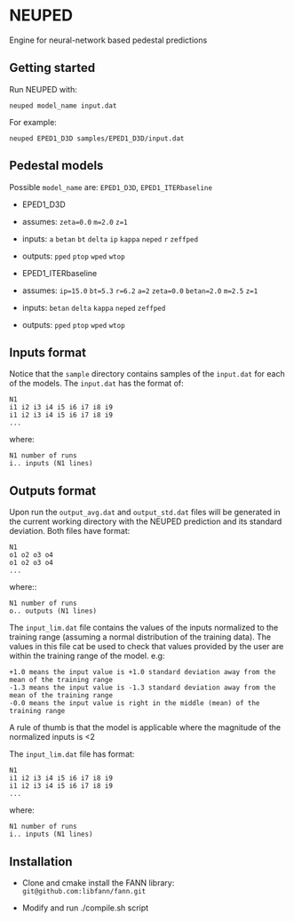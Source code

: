 NEUPED
======

Engine for neural-network based pedestal predictions

Getting started
---------------
Run NEUPED with:
    
    neuped model_name input.dat

For example:

    neuped EPED1_D3D samples/EPED1_D3D/input.dat

Pedestal models
---------------
Possible `model_name` are: `EPED1_D3D`, `EPED1_ITERbaseline`

* EPED1_D3D
 * assumes: `zeta=0.0` `m=2.0` `z=1`
 * inputs: `a` `betan` `bt` `delta` `ip` `kappa` `neped` `r` `zeffped`
 * outputs: `pped` `ptop` `wped` `wtop`

* EPED1_ITERbaseline
 * assumes: `ip=15.0` `bt=5.3` `r=6.2` `a=2` `zeta=0.0` `betan=2.0` `m=2.5` `z=1`
 * inputs: `betan` `delta` `kappa` `neped` `zeffped`
 * outputs: `pped` `ptop` `wped` `wtop`

Inputs format
-------------
Notice that the `sample` directory contains samples of the `input.dat` for each of the models.
The `input.dat` has the format of:

    N1
    i1 i2 i3 i4 i5 i6 i7 i8 i9
    i1 i2 i3 i4 i5 i6 i7 i8 i9
    ...

where:

    N1 number of runs
    i.. inputs (N1 lines)

Outputs format
--------------
Upon run the `output_avg.dat` and `output_std.dat` files will be generated in the
current working directory with the NEUPED prediction and its standard deviation.
Both files have format:

    N1
    o1 o2 o3 o4
    o1 o2 o3 o4
    ...

where::

    N1 number of runs
    o.. outputs (N1 lines)

The `input_lim.dat` file contains the values of the inputs normalized to the training range
(assuming a normal distribution of the training data). The values in this file cat be used
to check that values provided by the user are within the training range of the model. e.g:

    +1.0 means the input value is +1.0 standard deviation away from the mean of the training range
    -1.3 means the input value is -1.3 standard deviation away from the mean of the training range
    -0.0 means the input value is right in the middle (mean) of the training range

A rule of thumb is that the model is applicable where the magnitude of the normalized inputs is <2

The `input_lim.dat` file has format:

    N1
    i1 i2 i3 i4 i5 i6 i7 i8 i9
    i1 i2 i3 i4 i5 i6 i7 i8 i9
    ...

where:

    N1 number of runs
    i.. inputs (N1 lines)

Installation
------------
* Clone and cmake install the FANN library: `git@github.com:libfann/fann.git`

* Modify and run ./compile.sh script
